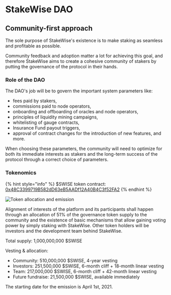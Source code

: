 # StakeWise DAO

## Community-first approach

The sole purpose of StakeWise's existence is to make staking as seamless and profitable as possible.&#x20;

Community feedback and adoption matter a lot for achieving this goal, and therefore StakeWise aims to create a cohesive community of stakers by putting the governance of the protocol in their hands.&#x20;

### Role of the DAO

The DAO's job will be to govern the important system parameters like:&#x20;

* fees paid by stakers,
* commissions paid to node operators,
* onboarding and offboarding of oracles and node operators,
* principles of liquidity mining campaigns,
* whitelisting of gauge contracts,
* Insurance Fund payout triggers,&#x20;
* approval of contract changes for the introduction of new features, and more.

When choosing these parameters, the community will need to optimize for both its immediate interests as stakers and the long-term success of the protocol through a correct choice of parameters.

### Tokenomics

{% hint style="info" %}
$SWISE token contract:  [0x48C3399719B582dD63eB5AADf12A40B4C3f52FA2](https://etherscan.io/token/0x48c3399719b582dd63eb5aadf12a40b4c3f52fa2)
{% endhint %}

![Token allocation and emission](../.gitbook/assets/token\_distribution\_schedule.png)

Alignment of interests of the platform and its participants shall happen through an allocation of 51% of the governance token supply to the community and the existence of basic mechanisms that allow gaining voting power by simply staking with StakeWise. Other token holders will be investors and the development team behind StakeWise.&#x20;

Total supply: 1,000,000,000 $SWISE

Vesting & allocation:

* Community: 510,000,000 $SWISE, 4-year vesting
* Investors: 251,500,000 $SWISE, 6-month cliff + 18-month linear vesting
* Team: 217,000,000 $SWISE, 6-month cliff + 42-month linear vesting
* Future fundraise: 21,500,000 $SWISE, available immediately

The starting date for the emission is April 1st, 2021.
